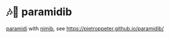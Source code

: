 # 🎶🐳 paramidib
[paramidi] with [nimib], see <https://pietroppeter.github.io/paramidib/>

[paramidi]: https://github.com/paranim/paramidi
[nimib]: https://github.com/pietroppeter/nimib
